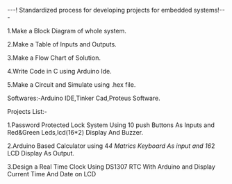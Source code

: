 ---! Standardized process for developing projects for embedded systems!---

1.Make a Block Diagram of whole system.

2.Make a Table of Inputs and Outputs.

3.Make a Flow Chart of Solution.

4.Write Code in C using Arduino Ide.

5.Make a Circuit and Simulate using .hex file.

Softwares:-Arduino IDE,Tinker Cad,Proteus Software.

Projects List:-

1.Password Protected Lock System Using 10 push Buttons As Inputs and Red&Green Leds,lcd(16*2) Display And Buzzer. 

2.Arduino Based Calculator using 4*4 Matrics Keyboard As input and 16*2 LCD Display As Output.

3.Design a Real Time Clock Using DS1307 RTC With Arduino and Display Current Time And Date on LCD  
